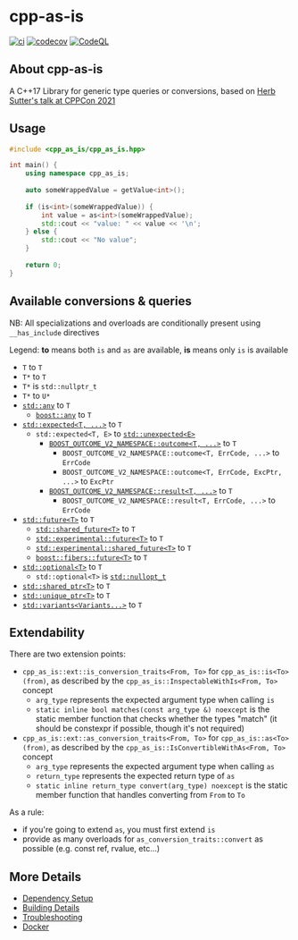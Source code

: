 # cpp-as-is

[![ci](https://github.com/Voltra/cpp-as-is/actions/workflows/ci.yml/badge.svg)](https://github.com/Voltra/cpp-as-is/actions/workflows/ci.yml)
[![codecov](https://codecov.io/gh/Voltra/cpp-as-is/branch/main/graph/badge.svg)](https://codecov.io/gh/Voltra/cpp-as-is)
[![CodeQL](https://github.com/Voltra/cpp-as-is/actions/workflows/codeql-analysis.yml/badge.svg)](https://github.com/Voltra/cpp-as-is/actions/workflows/codeql-analysis.yml)

## About cpp-as-is
A C++17 Library for generic type queries or conversions, based on [Herb Sutter's talk at CPPCon 2021](https://www.youtube.com/watch?v=raB_289NxBk)

## Usage

```cpp
#include <cpp_as_is/cpp_as_is.hpp>

int main() {
	using namespace cpp_as_is;
	
	auto someWrappedValue = getValue<int>();
	
	if (is<int>(someWrappedValue)) {
		int value = as<int>(someWrappedValue);
		std::cout << "value: " << value << '\n';
	} else {
		std::cout << "No value";
	}
	
	return 0;
}
```

## Available conversions & queries

NB: All specializations and overloads are conditionally present using `__has_include` directives

Legend: **to** means both `is` and `as` are available, **is** means only `is` is available

* `T` to `T`
* `T*` to `T`
* `T*` is `std::nullptr_t`
* `T*` to `U*`
* [`std::any`](https://en.cppreference.com/w/cpp/utility/any) to `T`
  * [`boost::any`](https://www.boost.org/doc/libs/1_61_0/doc/html/boost/any.html) to `T`
* [`std::expected<T, ...>`](https://en.cppreference.com/w/cpp/utility/expected) to `T`
  * `std::expected<T, E>` to [`std::unexpected<E>`](https://en.cppreference.com/w/cpp/utility/expected/unexpected)
    * [`BOOST_OUTCOME_V2_NAMESPACE::outcome<T, ...>`](https://www.boost.org/doc/libs/1_83_0/libs/outcome/doc/html/tutorial/essential/outcome.html) to `T`
      * `BOOST_OUTCOME_V2_NAMESPACE::outcome<T, ErrCode, ...>` to `ErrCode`
      * `BOOST_OUTCOME_V2_NAMESPACE::outcome<T, ErrCode, ExcPtr, ...>` to `ExcPtr`
    * [`BOOST_OUTCOME_V2_NAMESPACE::result<T, ...>`](https://www.boost.org/doc/libs/1_83_0/libs/outcome/doc/html/tutorial/essential/result.html) to `T`
      * `BOOST_OUTCOME_V2_NAMESPACE::result<T, ErrCode, ...>` to `ErrCode`
* [`std::future<T>`](https://en.cppreference.com/w/cpp/thread/future) to `T`
  * [`std::shared_future<T>`](https://en.cppreference.com/w/cpp/thread/shared_future) to `T`
  * [`std::experimental::future<T>`](https://en.cppreference.com/w/cpp/experimental/future) to `T`
  * [`std::experimental::shared_future<T>`](https://en.cppreference.com/w/cpp/experimental/shared_future) to `T`
  * [`boost::fibers::future<T>`](https://www.boost.org/doc/libs/1_83_0/libs/fiber/doc/html/fiber/synchronization/futures/future.html) to `T`
* [`std::optional<T>`](https://en.cppreference.com/w/cpp/utility/optional) to `T`
  * `std::optional<T>` is [`std::nullopt_t`](https://en.cppreference.com/w/cpp/utility/optional/nullopt)
* [`std::shared_ptr<T>`](https://en.cppreference.com/w/cpp/memory/shared_ptr) to `T`
* [`std::unique_ptr<T>`](https://en.cppreference.com/w/cpp/memory/unique_ptr) to `T`
* [`std::variants<Variants...>`](https://en.cppreference.com/w/cpp/utility/variant) to `T`

## Extendability

There are two extension points:
* `cpp_as_is::ext::is_conversion_traits<From, To>` for `cpp_as_is::is<To>(from)`, as described by the `cpp_as_is::InspectableWithIs<From, To>` concept
  * `arg_type` represents the expected argument type when calling `is`
  * `static inline bool matches(const arg_type &) noexcept` is the static member function that checks whether the types "match" (it should be constexpr if possible, though it's not required)
* `cpp_as_is::ext::as_conversion_traits<From, To>` for `cpp_as_is::as<To>(from)`, as described by the `cpp_as_is::IsConvertibleWithAs<From, To>` concept
  * `arg_type` represents the expected argument type when calling `as`
  * `return_type` represents the expected return type of `as`
  * `static inline return_type convert(arg_type) noexcept` is the static member function that handles converting from `From` to `To`

As a rule:
* if you're going to extend `as`, you must first extend `is`
* provide as many overloads for `as_conversion_traits::convert` as possible (e.g. const ref, rvalue, etc...)


## More Details

 * [Dependency Setup](README_dependencies.md)
 * [Building Details](README_building.md)
 * [Troubleshooting](README_troubleshooting.md)
 * [Docker](README_docker.md)
